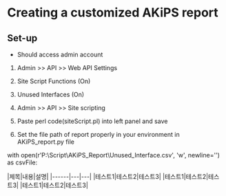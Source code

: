 # Creating a customized AKiPS report

## Set-up

* Should access admin account
1. Admin >> API >> Web API Settings

  1. Site Script Functions (On)
  2. Unused Interfaces (On)
  
2. Admin >> API >> Site scripting

  1. Paste perl code(siteScript.pl) into left panel and save
  
3. Set the file path of report properly in your environment in AKiPS_report.py file

with open(r'P:\Script\AKiPS_Report\Unused_Interface.csv', 'w', newline='') as csvFile:

<p align="center"></p>
|제목|내용|설명|
|------|---|---|
|테스트1|테스트2|테스트3|
|테스트1|테스트2|테스트3|
|테스트1|테스트2|테스트3|
<p></p>
